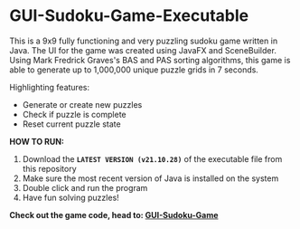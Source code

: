 # GUI-Sudoku-Game-Executable

This is a 9x9 fully functioning and very puzzling sudoku game written in Java. The UI for the game was created using JavaFX and SceneBuilder.
Using Mark Fredrick Graves's BAS and PAS sorting algorithms, this game is able to generate up to 1,000,000 unique puzzle grids in 7 seconds.

Highlighting features:
- Generate or create new puzzles
- Check if puzzle is complete
- Reset current puzzle state

**HOW TO RUN:**
1. Download the **`LATEST VERSION (v21.10.28)`** of the executable file from this repository
2. Make sure the most recent version of Java is installed on the system
3. Double click and run the program
4. Have fun solving puzzles!

**Check out the game code, head to: [GUI-Sudoku-Game](https://github.com/youmengh/GUI-Sudoku-Game)**
